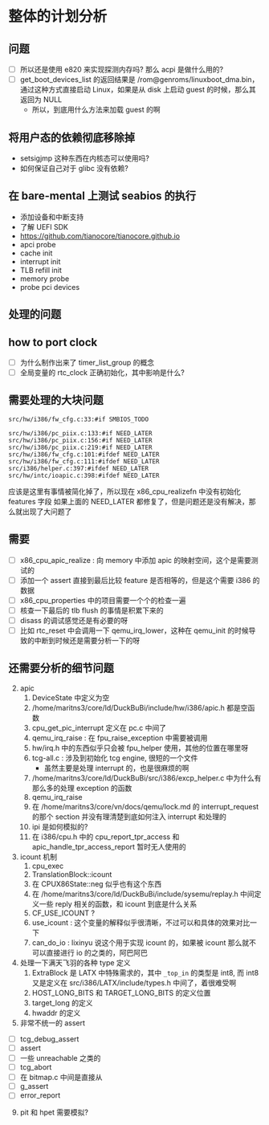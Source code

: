 # 整体的计划分析

## 问题
- [ ] 所以还是使用 e820 来实现探测内存吗? 那么 acpi 是做什么用的?
- [ ] get_boot_devices_list 的返回结果是 /rom@genroms/linuxboot_dma.bin，通过这种方式直接启动 Linux，如果是从 disk 上启动 guest 的时候，那么其返回为 NULL
  - 所以，到底用什么方法来加载 guest 的啊

## 将用户态的依赖彻底移除掉
- setsigjmp 这种东西在内核态可以使用吗?
- 如何保证自己对于 glibc 没有依赖?

## 在 bare-mental 上测试 seabios 的执行
- 添加设备和中断支持
- 了解 UEFI SDK
- https://github.com/tianocore/tianocore.github.io
- apci probe
- cache init
- interrupt init
- TLB refill init
- memory probe
- probe pci devices

## 处理的问题

## how to port clock
- [ ] 为什么制作出来了 timer_list_group 的概念
- [ ] 全局变量的 rtc_clock 正确初始化，其中影响是什么?

## 需要处理的大块问题
```plain
src/hw/i386/fw_cfg.c:33:#if SMBIOS_TODO
```

```plain
src/hw/i386/pc_piix.c:133:#if NEED_LATER
src/hw/i386/pc_piix.c:156:#if NEED_LATER
src/hw/i386/pc_piix.c:219:#if NEED_LATER
src/hw/i386/fw_cfg.c:101:#ifdef NEED_LATER
src/hw/i386/fw_cfg.c:111:#ifdef NEED_LATER
src/i386/helper.c:397:#ifdef NEED_LATER
src/hw/intc/ioapic.c:398:#ifdef NEED_LATER
```
应该是这里有事情被简化掉了，所以现在 x86_cpu_realizefn 中没有初始化 features 字段
如果上面的 NEED_LATER 都修复了，但是问题还是没有解决，那么就出现了大问题了

## 需要
- [ ] x86_cpu_apic_realize : 向 memory 中添加 apic 的映射空间，这个是需要测试的
- [ ] 添加一个 assert 直接到最后比较 feature 是否相等的，但是这个需要 i386 的数据
- [ ] x86_cpu_properties 中的项目需要一个个的检查一遍
- [ ] 核查一下最后的 tlb flush 的事情是积累下来的
- [ ] disass 的调试感觉还是有必要的呀
- [ ] 比如 rtc_reset 中会调用一下 qemu_irq_lower，这种在 qemu_init 的时候导致的中断到时候还是需要分析一下的呀

## 还需要分析的细节问题
2. apic
    1. DeviceState 中定义为空
    2. /home/maritns3/core/ld/DuckBuBi/include/hw/i386/apic.h 都是空函数
    3. cpu_get_pic_interrupt 定义在 pc.c 中间了
    4. qemu_irq_raise : 在 fpu_raise_exception 中需要被调用
    5. hw/irq.h 中的东西似乎只会被 fpu_helper 使用，其他的位置在哪里呀
    6. tcg-all.c : 涉及到初始化 tcg engine, 很短的一个文件
        - 虽然主要是处理 interrupt 的，也是很麻烦的啊
    7. /home/maritns3/core/ld/DuckBuBi/src/i386/excp_helper.c 中为什么有那么多的处理 exception 的函数
    8. qemu_irq_raise
    9. 在 /home/maritns3/core/vn/docs/qemu/lock.md 的 interrupt_request 的那个 section 并没有理清楚到底如何注入 interrupt 和处理的
    10. ipi 是如何模拟的?
    11. 在 i386/cpu.h 中的 cpu_report_tpr_access 和 apic_handle_tpr_access_report 暂时无人使用的
4. icount 机制
    1. cpu_exec
    2. TranslationBlock::icount
    3. 在 CPUX86State::neg 似乎也有这个东西
    4. 在 /home/maritns3/core/ld/DuckBuBi/include/sysemu/replay.h 中间定义一些 reply 相关的函数，和 icount 到底是什么关系
    5. CF_USE_ICOUNT ?
    6. use_icount : 这个变量的解释似乎很清晰，不过可以和具体的效果对比一下
    7. can_do_io : lixinyu 说这个用于实现 icount 的，如果被 icount 那么就不可以直接进行 io 的之类的，阿巴阿巴
6. 处理一下满天飞羽的各种 type 定义
    1. ExtraBlock 是 LATX 中特殊需求的，其中 `_top_in` 的类型是 int8, 而 int8 又是定义在 src/i386/LATX/include/types.h 中间了，着很难受啊
    2. HOST_LONG_BITS 和 TARGET_LONG_BITS 的定义位置
    3. target_long 的定义
    4. hwaddr 的定义
8. 非常不统一的 assert
  - [ ] tcg_debug_assert
  - [ ] assert
  - [ ] 一些 unreachable 之类的
  - [ ] tcg_abort
  - [ ] 在 bitmap.c 中间是直接从
  - [ ] g_assert
  - [ ] error_report
9. pit 和 hpet 需要模拟?
